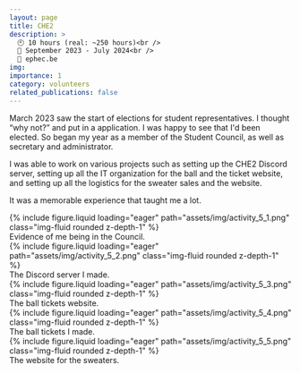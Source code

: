 ```yaml
---
layout: page
title: CHE2
description: >
  🕙 10 hours (real: ~250 hours)<br />
  📅 September 2023 - July 2024<br />
  🔗 ephec.be
img:
importance: 1
category: volunteers
related_publications: false
---
```


March 2023 saw the start of elections for student representatives. I thought “why not?” and put in a application. I was happy to see that I'd been elected. So began my year as a member of the Student Council, as well as secretary and administrator.

I was able to work on various projects such as setting up the CHE2 Discord server, setting up all the IT organization for the ball and the ticket website, and setting up all the logistics for the sweater sales and the website.

It was a memorable experience that taught me a lot.

<div class="row">
    <div class="col-sm mt-3 mt-md-0">
        {% include figure.liquid loading="eager" path="assets/img/activity_5_1.png" class="img-fluid rounded z-depth-1" %}
    </div>
</div>
<div class="caption">
    Evidence of me being in the Council.
</div>
<div class="row">
    <div class="col-sm mt-3 mt-md-0">
        {% include figure.liquid loading="eager" path="assets/img/activity_5_2.png" class="img-fluid rounded z-depth-1" %}
    </div>
</div>
<div class="caption">
    The Discord server I made.
</div>
<div class="row">
    <div class="col-sm mt-3 mt-md-0">
        {% include figure.liquid loading="eager" path="assets/img/activity_5_3.png" class="img-fluid rounded z-depth-1" %}
    </div>
</div>
<div class="caption">
    The ball tickets website.
</div>
<div class="row">
    <div class="col-sm mt-3 mt-md-0">
        {% include figure.liquid loading="eager" path="assets/img/activity_5_4.png" class="img-fluid rounded z-depth-1" %}
    </div>
</div>
<div class="caption">
    The ball tickets I made.
</div>
<div class="row">
    <div class="col-sm mt-3 mt-md-0">
        {% include figure.liquid loading="eager" path="assets/img/activity_5_5.png" class="img-fluid rounded z-depth-1" %}
    </div>
</div>
<div class="caption">
    The website for the sweaters.
</div>
